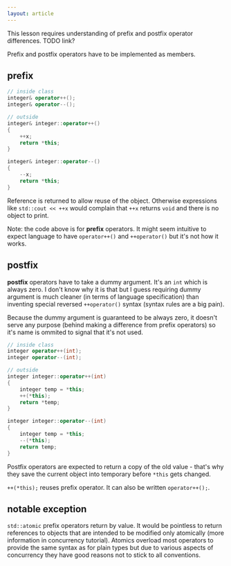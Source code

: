 ```yaml
---
layout: article
---
```


<div class="note info">
This lesson requires understanding of prefix and postfix operator differences. TODO link?
</div>

Prefix and postfix operators have to be implemented as members.

## prefix

```c++
// inside class
integer& operator++();
integer& operator--();

// outside
integer& integer::operator++()
{
    ++x;
    return *this;
}

integer& integer::operator--()
{
    --x;
    return *this;
}
```

Reference is returned to allow reuse of the object. Otherwise expressions like `std::cout << ++x` would complain that `++x` returns `void` and there is no object to print.

Note: the code above is for **prefix** operators. It might seem intuitive to expect language to have `operator++()` and `++operator()` but it's not how it works.

## postfix

**postfix** operators have to take a dummy argument. It's an `int` which is always zero. I don't know why it is that but I guess requiring dummy argument is much cleaner (in terms of language specification) than inventing special reversed `++operator()` syntax (syntax rules are a big pain).

Because the dummy argument is guaranteed to be always zero, it doesn't serve any purpose (behind making a difference from prefix operators) so it's name is ommited to signal that it's not used.

```c++
// inside class
integer operator++(int);
integer operator--(int);

// outside
integer integer::operator++(int)
{
    integer temp = *this;
    ++(*this);
    return *temp;
}

integer integer::operator--(int)
{
    integer temp = *this;
    --(*this);
    return temp;
}
```

Postfix operators are expected to return a copy of the old value - that's why they save the current object into temporary before `*this` gets changed.

`++(*this);` reuses prefix operator. It can also be written `operator++();`.

## notable exception

`std::atomic` prefix operators return by value. It would be pointless to return references to objects that are intended to be modified only atomically (more information in concurrency tutorial). Atomics overload most operators to provide the same syntax as for plain types but due to various aspects of concurrency they have good reasons not to stick to all conventions.
